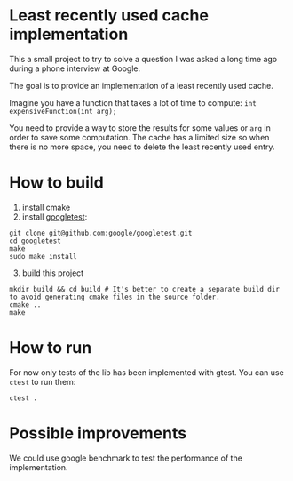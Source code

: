 # Least recently used cache implementation

This a small project to try to solve a question I was asked a long time ago during a phone interview at Google.

The goal is to provide an implementation of a least recently used cache.

Imagine you have a function that takes a lot of time to compute:
`int expensiveFunction(int arg);`

You need to provide a way to store the results for some values or `arg` in order to save some computation.
The cache has a limited size so when there is no more space, you need to delete the least recently used entry.

# How to build
1. install cmake
2. install [googletest](https://github.com/google/googletest):
```
git clone git@github.com:google/googletest.git
cd googletest
make
sudo make install
```

3. build this project
```
mkdir build && cd build # It's better to create a separate build dir to avoid generating cmake files in the source folder.
cmake ..
make
```

# How to run

For now only tests of the lib has been implemented with gtest.
You can use `ctest` to run them:
```
ctest .
```


# Possible improvements

We could use google benchmark to test the performance of the implementation.
